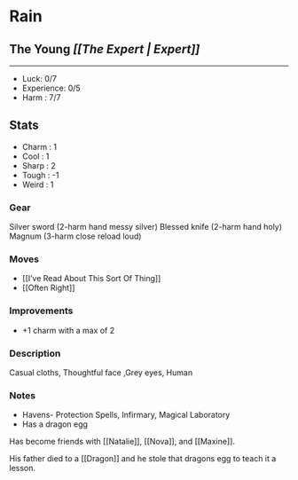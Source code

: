 # Rain
## The Young *[[The Expert | Expert]]*
---
 - Luck: 0/7
 - Experience: 0/5
 - Harm : 7/7

## Stats
- Charm : 1
- Cool : 1
- Sharp : 2
- Tough : -1
- Weird : 1
 
### Gear
Silver sword (2-harm hand messy silver)
Blessed knife (2-harm hand holy)
Magnum (3-harm close reload loud)

### Moves
- [[I’ve Read About This Sort Of Thing]]
- [[Often Right]]
### Improvements
-  +1 charm with a max of 2
### Description
Casual cloths, Thoughtful face ,Grey eyes, Human
### Notes
- Havens- Protection Spells, Infirmary, Magical Laboratory
- Has a dragon egg

Has become friends with [[Natalie]], [[Nova]], and [[Maxine]].

His father died to a [[Dragon]] and he stole that dragons egg to teach it a lesson.